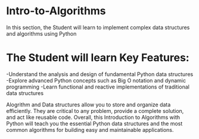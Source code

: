 # Intro-to-Algorithms
In this section, the Student will learn to implement complex data structures and algorithms using Python

# The Student will learn Key Features:
-Understand the analysis and design of fundamental Python data structures
-Explore advanced Python concepts such as Big O notation and dynamic programming
-Learn functional and reactive implementations of traditional data structures


Alogrithm and Data structures allow you to store and organize data efficiently. 
They are critical to any problem, provide a complete solution, and act like reusable code. 
Overall, this Introduction to Algorithms with Python will teach you the essential Python data structures and the most common
algorithms for building easy and maintainable applications.
